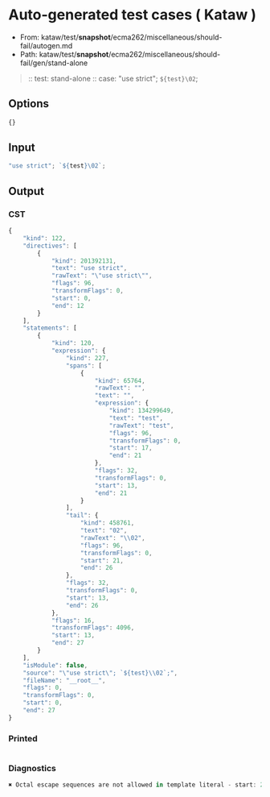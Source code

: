 # Auto-generated test cases ( Kataw )
- From: kataw/test/__snapshot__/ecma262/miscellaneous/should-fail/autogen.md
- Path: kataw/test/__snapshot__/ecma262/miscellaneous/should-fail/gen/stand-alone
> :: test: stand-alone
> :: case: "use strict"; `${test}\02`;
## Options

`````js
{}
`````
## Input

`````js
"use strict"; `${test}\02`;
`````
## Output

### CST

```javascript
{
    "kind": 122,
    "directives": [
        {
            "kind": 201392131,
            "text": "use strict",
            "rawText": "\"use strict\"",
            "flags": 96,
            "transformFlags": 0,
            "start": 0,
            "end": 12
        }
    ],
    "statements": [
        {
            "kind": 120,
            "expression": {
                "kind": 227,
                "spans": [
                    {
                        "kind": 65764,
                        "rawText": "",
                        "text": "",
                        "expression": {
                            "kind": 134299649,
                            "text": "test",
                            "rawText": "test",
                            "flags": 96,
                            "transformFlags": 0,
                            "start": 17,
                            "end": 21
                        },
                        "flags": 32,
                        "transformFlags": 0,
                        "start": 13,
                        "end": 21
                    }
                ],
                "tail": {
                    "kind": 458761,
                    "text": "02",
                    "rawText": "\\02",
                    "flags": 96,
                    "transformFlags": 0,
                    "start": 21,
                    "end": 26
                },
                "flags": 32,
                "transformFlags": 0,
                "start": 13,
                "end": 26
            },
            "flags": 16,
            "transformFlags": 4096,
            "start": 13,
            "end": 27
        }
    ],
    "isModule": false,
    "source": "\"use strict\"; `${test}\\02`;",
    "fileName": "__root__",
    "flags": 0,
    "transformFlags": 0,
    "start": 0,
    "end": 27
}
```

### Printed

```javascript

```

### Diagnostics

```javascript
✖ Octal escape sequences are not allowed in template literal - start: 22, end: 24

```

